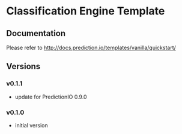 # Classification Engine Template

## Documentation

Please refer to http://docs.prediction.io/templates/vanilla/quickstart/

## Versions

### v0.1.1

- update for PredictionIO 0.9.0

### v0.1.0

- initial version
